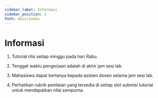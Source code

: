 ```yaml
---
sidebar_label: Informasi
sidebar_position: 1
Path: docs/index
---
```


# Informasi

1. Tutorial rilis setiap minggu pada hari Rabu.

2. Tenggat waktu pengerjaan adalah di akhir jam sesi lab.

3. Mahasiswa dapat bertanya kepada asisten dosen selama jam sesi lab.

4. Perhatikan rubrik penilaian yang tersedia di setiap slot submisi tutorial untuk mendapatkan nilai sempurna.
